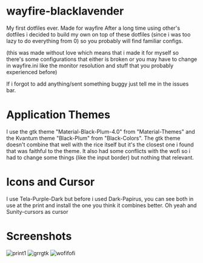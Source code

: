 # wayfire-blacklavender
My first dotfiles ever. Made for wayfire
After a long time using other's dotfiles i decided to build my own on top of these dotfiles (since i was too lazy to do everything from 0) so you probably will find familiar configs.

(this was made without love which means that i made it for myself so there's some configurations that either is broken or you may have to change in wayfire.ini like the monitor resolution and stuff that you probably experienced before)

If i forgot to add anything/sent something buggy just tell me in the issues bar.

# Application Themes
I use the gtk theme "Material-Black-Plum-4.0" from "Material-Themes" and the Kvantum theme "Black-Plum" from "Black-Colors". The gtk theme doesn't combine that well with the rice itself but it's the closest one i found that was faithful to the theme. It also had some conflicts with the wofi so i had to change some things (like the input border) but nothing that relevant.

# Icons and Cursor
I use Tela-Purple-Dark but before i used Dark-Papirus, you can see both in use at the print and install the one you think it combines better. Oh yeah and Sunity-cursors as cursor


# Screenshots
![print1](https://user-images.githubusercontent.com/82564850/176285312-5e08add4-2c65-426a-b6f2-94e8729680c2.png)
![grrgtk](https://user-images.githubusercontent.com/82564850/176285345-3c2f06aa-3b4f-47a6-ad3c-2bf77697dffb.png)
![wofifofi](https://user-images.githubusercontent.com/82564850/176285351-0ac92a96-a339-4b46-8faf-d3f98017cd9f.png)
